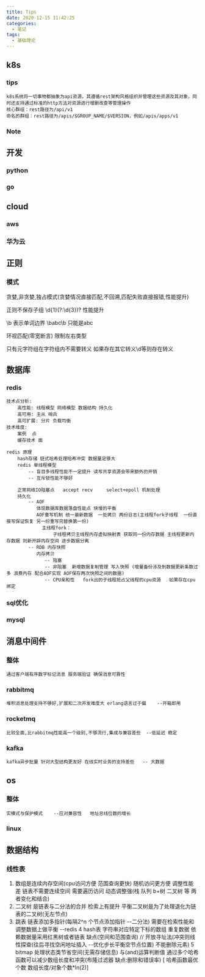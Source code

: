 ```yaml
---
title: Tips
date: 2020-12-15 11:42:25
categories:
  - 笔记
tags:
  - 基础理论
---
```

## k8s

###  tips
    k8s系统将一切事物都抽象为api资源，其遵循rest架构风格组织并管理这些资源及其对象，同时还支持通过标准的http方法对资源进行增删改查等管理操作
    核心群组：rest路径为/api/v1
    命名的群组：rest路径为/apis/$GROUP_NAME/$VERSION，例如/apis/apps/v1



### Note


## 开发

### python

### go




## cloud

### aws

### 华为云


## 正则

### 模式
   贪婪,非贪婪,独占模式(贪婪情况直接匹配,不回溯,匹配失败直接报错,性能提升)

   正则不保存子组 \d{1}(?:\d{3})?   性能提升

   \b 表示单词边界   \babc\b  只能是abc

   环视匹配(零宽断言)  限制左右类型

   只有元字符组在字符组内不需要转义 如果存在其它转义\d等则存在转义




## 数据库

### redis

    技术点分析:
        高性能: 线程模型 网络模型 数据结构 持久化
        高可用: 主从 哨兵
        高可扩展: 分片 负载均衡
    技术维度:
        案例  点
        缓存技术 面

    redis 原理
        hash存储 链式哈希处理哈希冲突 数据量足够大
        redis 单线程模型
            -- 盲目多线程性能不一定提升 读写共享资源会带来额外的开销
            -- 互斥锁性能不够好

        正常网络IO阻塞点   accept recv     select+epoll 机制处理
        持久化
            -- AOF
               体现数据库数据落盘性能点 快慢的平衡
               AOF重写机制 统一最新数据  一处拷贝 两份日志(主线程fork子线程  一份直接写保证恢复 另一份重写完替换第一份)
                 主线程fork：
                     子线程拷贝主线程内存虚拟映射表 获取同一份内存数据 主线程更新内存数据 则新开辟内存空间 逐步数据分离
            -- RDB 内存快照
               内存拷贝
                  -- 阻塞
                  -- 非阻塞  新增数据复制管理 写入快照 (增量备份涉及到数据更新条数过多 浪费内存 配合AOF实现 AOF保存两次快照之间的数据)
                  -- CPU亲和性   fork出的子线程抢占父线程的cpu资源   如果存在cpu绑定



### sql优化


### mysql


## 消息中间件

### 整体
    通过客户端有序数字标记消息 服务端验证 确保消息可靠性


### rabbitmq

    堆积消息处理支持不够好,扩展和二次开发难度大 erlang语言过于偏    --开箱即用


### rocketmq

    比较全面,比rabbitmq性能高一个级别,不够流行,集成与兼容差些  --低延迟 稳定

### kafka

    kafka异步批量 针对大型结构更友好 在线实时业务的支持差些   -- 大数据



## os

### 整体
    实模式与保护模式    --应对兼容性   地址总线位数的增长


### linux


## 数据结构

### 线性表

1. 数组是连续内存空间(cpu访问方便 范围查询更快) 随机访问更方便 调整性能差   链表不需要连续空间 需要遍历访问 动态调整强(栈 队列 b+树 二叉树 等 两者变化和结合)
2. 二叉树 是链表与二分法的合并 检索上有提升  平衡二叉树是为了处理退化为链表的二叉树(无左节点)
3. 跳表 链表添加多指针(每隔2^n 个节点添加指针  --二分法)  需要在检索性能和调整数据上做平衡     --redis
4  hash表 字符串对应特定下标的数组 重复数据 依赖数据量采用红黑树或者链表  缺点(空间和范围查询) //  开放寻址法(冲突则线性探查(往后寻找空闲地址插入 --优化步长平衡空节点位置) 不能删除元素)
5  bitmap 处理状态类节省空间(无需存储信息)  与(and)运算判断值  通过多个哈希函数可以减少数组长度和冲突(布隆过滤器  缺点:删除和错误率)  [ 哈希函数最优个数 数组长度/对象个数*ln(2)]


    
